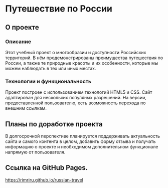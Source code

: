 # Путешествие по России

## О проекте

### Описание
  Этот учебный проект о многообразии и доступности Российских территорий. В нём продемонстрированы преимущества путешествия по России, а также те природные красоты и их особенности, которые мы можем наблюдать в тех или иных местах.

### Технологии и функциональность
  Проект построен с использованием технологий HTML5 и CSS. Сайт адаптирован для нескольких популяных разрешений. На версии, предоставленной пользователю, есть возможность перехода по внешним ссылкам.

## Планы по доработке проекта
  В долгосрочной перспективе планируется поддерживать актуальность сайта и самого контента в целом, добавить форму отзыва и получать информацию о проекте и необходимом дополнительном функционале напрямую от пользователя.

## Cсылкa на GitHub Pages.
  https://rimriru.github.io/russian-travel

